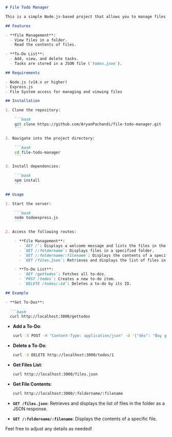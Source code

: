 
```markdown
# File Todo Manager

This is a simple Node.js-based project that allows you to manage files and a to-do list. It includes routes for managing files in a folder and provides a to-do list functionality using an Express server. The to-do list data is saved in a `todos.json` file.

## Features

- **File Management**: 
  - View files in a folder.
  - Read the contents of files.

- **To-Do List**: 
  - Add, view, and delete tasks.
  - Tasks are stored in a JSON file (`todos.json`).

## Requirements

- Node.js (v14.x or higher)
- Express.js
- File System access for managing and viewing files

## Installation

1. Clone the repository:

    ```bash
    git clone https://github.com/AryanPachandi/file-todo-manager.git
    ```

2. Navigate into the project directory:

    ```bash
    cd file-todo-manager
    ```

3. Install dependencies:

    ```bash
    npm install
    ```

## Usage

1. Start the server:

    ```bash
    node todoexpress.js
    ```

2. Access the following routes:

    - **File Management**:
      - `GET /`: Displays a welcome message and lists the files in the root folder.
      - `GET /:foldername`: Displays files in a specified folder.
      - `GET /:foldername/:filename`: Displays the contents of a specific file.
      - `GET /files.json`: Retrieves and displays the list of files in the folder as a JSON response.

    - **To-Do List**:
      - `GET /gettodos`: Fetches all to-dos.
      - `POST /todos`: Creates a new to-do item.
      - `DELETE /todos/:id`: Deletes a to-do by its ID.

## Example

- **Get To-Dos**:
  
  ```bash
  curl http://localhost:3000/gettodos
  ```

- **Add a To-Do**:

  ```bash
  curl -X POST -H "Content-Type: application/json" -d '{"des": "Buy groceries"}' http://localhost:3000/todos
  ```

- **Delete a To-Do**:

  ```bash
  curl -X DELETE http://localhost:3000/todos/1
  ```

- **Get Files List**:

  ```bash
  curl http://localhost:3000/files.json
  ```

- **Get File Contents**:

  ```bash
  curl http://localhost:3000/:foldername/:filename
  ```


- **`GET /files.json`**: Retrieves and displays the list of files in the folder as a JSON response.
- **`GET /:foldername/:filename`**: Displays the contents of a specific file.

Feel free to adjust any details as needed!
